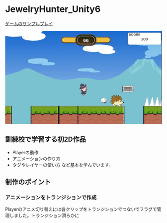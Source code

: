# JewelryHunter_Unity6

[ゲームのサンプルプレイ](https://azumasato4.github.io/JewelryHunter_Web/)

![ゲーム画面](readmeimg/Jewelryhunter0916.jpg)

## 訓練校で学習する初2D作品
* Playerの動作
* アニメーションの作り方
* タグやレイヤーの使い方
など基本を学んでいます。

## 制作のポイント
### アニメーションをトランジションで作成

Playerのアニメ切り替えには各クリップをトランジションでつないでフラグで管理しました。トランジション滑らかに



